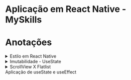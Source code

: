 # Aplicação em React Native - MySkills

# Anotações

<details>
<summary markdonw="span">Estilo em React Native</summary>
Usamos o StyleSheet.create({...}) para estilizar o componente

~~~~reactjs
....
<Text style={styles.title}>Welcome, Lázaro</Text>

<Text style={[styles.title, {marginTop: 40}]}>
  My Skills
</Text>
....

 const styles = StyleSheet.create({
....
  title: {
    color: '#fff',
    fontSize: 24,
    fontWeight: 'bold'
  },  
.... 
~~~~

Um elemento pode reaproveitar o estilo de outro.
`<Text style={[styles.title, {marginTop: 40}]}>`

O React Native por padrão usa o **Display Flex**

Também é possível dar um estilo diferente entre as plataformas IOs e Android.

~~~~reactjs
...
    padding: Platform.OS === 'ios' ? 15 : 10,
...
~~~~
</details>
<details>
<summary markdonw="span">Imutabilidade - UseState</summary>

O React e o React Native usam o principio da imutabilidade, que diz que não podemos mudar uma variável diretamente.

</details>
<details>
<summary markdonw="span">ScrollView X Flatlist</summary>

A diferença está na perfomance, ambos renderizam uma lista, mas o ScrollView renderiza toda a lista de uma vez enquando a Flatlist renderiza apenas que vai se mostrado na tela.


Na Flatlist precisa ter algumas propriedades que são obrigatória, a data, o  keyExtractor e o renderItem

Antes do Flatlist para renderizar o elemento pra cada item, usavamos o map.
~~~~reactjs
        mySkills.map(skill => (
            <SkillCard key={skill} skill={skill}/>
        ))
~~~~

Com o Flatlist o código fica mais sucinto
~~~~reactjs
      <FlatList 
        data={mySkills}
        keyExtractor={item => item}
        renderItem={({item}) => (
            <SkillCard skill={item}/>
        )}
      >
      </FlatList>
~~~~
</details>
Aplicação de useState e useEffect

